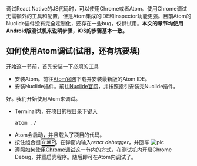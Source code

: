 调试React Native的JS代码时，可以使用Chrome或者Atom。使用Chrome调试无需额外的工具和配置，但是Atom集成的IDE和inspector功能更强。目前Atom的Nuclide插件没有完全定制化，还存在一些bug，仅供试用。**本文的章节均使用Android版测试机来说明步骤，iOS的步骤基本一致。**

## 如何使用Atom调试(试用，还有坑要填)
开始这一节前，首先安装一下必须的工具

- 安装Atom。前往[Atom官网](https://atom.io/)下载并安装最新版的Atom IDE。
- 安装Nuclide插件。前往[Nuclide官网](http://nuclide.io/docs/editor/setup/#mac)，并按照指引安装完Nuclide插件。

好。我们开始使用Atom来调试。

- Terminal内，在项目的根目录下键入<pre>atom ./</pre>
- Atom会启动，并且载入了项目的代码。
- 按住组合键<span style="border-radius:.2em;border:1px solid;box-shadow:.1em .1em;">⇧⌘P</span>，在弹窗内输入*react debugger*，并回车
![pic](./images/01.start-atom-debug.png)
- 遵照[如何使用Chrome调试](./index-使用Chrome调试JavaScript.html)这一节内的方式，在测试机内开启Chrome Debug，并重启壳程序。随后即可在Atom内调试了。
